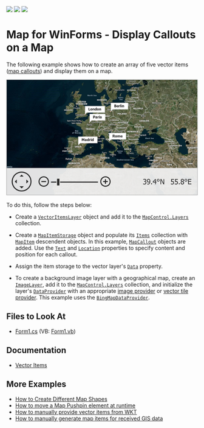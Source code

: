 <!-- default badges list -->
![](https://img.shields.io/endpoint?url=https://codecentral.devexpress.com/api/v1/VersionRange/128576667/16.1.4%2B)
[![](https://img.shields.io/badge/Open_in_DevExpress_Support_Center-FF7200?style=flat-square&logo=DevExpress&logoColor=white)](https://supportcenter.devexpress.com/ticket/details/T114954)
[![](https://img.shields.io/badge/📖_How_to_use_DevExpress_Examples-e9f6fc?style=flat-square)](https://docs.devexpress.com/GeneralInformation/403183)
<!-- default badges end -->

# Map for WinForms - Display Callouts on a Map

The following example shows how to create an array of five vector items ([map callouts](https://docs.devexpress.com/WindowsForms/DevExpress.XtraMap.MapCallout?p=netframework)) and display them on a map.

![](Images/resulting-map.png)

To do this, follow the steps below:

* Create a [`VectorItemsLayer`](https://docs.devexpress.com/WindowsForms/DevExpress.XtraMap.VectorItemsLayer?p=netframework) object and add it to the [`MapControl.Layers`](https://docs.devexpress.com/WindowsForms/DevExpress.XtraMap.MapControl.Layers?p=netframework) collection.

* Create a [`MapItemStorage`](https://docs.devexpress.com/WindowsForms/DevExpress.XtraMap.MapItemStorage?p=netframework) object and populate its [`Items`](https://docs.devexpress.com/WindowsForms/DevExpress.XtraMap.MapItemStorage.Items) collection with [`MapItem`](https://docs.devexpress.com/WindowsForms/DevExpress.XtraMap.MapItem) descendent objects. In this example, [`MapCallout`](https://docs.devexpress.com/WindowsForms/DevExpress.XtraMap.MapCallout) objects are added. Use the [`Text`](https://docs.devexpress.com/WindowsForms/DevExpress.XtraMap.MapPointer.Text) and [`Location`](https://docs.devexpress.com/WindowsForms/DevExpress.XtraMap.MapPointer.Location) properties to specify content and position for each callout.

* Assign the item storage to the vector layer's [`Data`](https://docs.devexpress.com/WindowsForms/DevExpress.XtraMap.VectorItemsLayer.Data?p=netframework) property.

* To create a background image layer with a geographical map, create an [`ImageLayer`](https://docs.devexpress.com/WindowsForms/DevExpress.XtraMap.ImageLayer?p=netframework), add it to the [`MapControl.Layers`](https://docs.devexpress.com/WindowsForms/DevExpress.XtraMap.MapControl.Layers?p=netframework) collection, and initialize the layer's [`DataProvider`](https://docs.devexpress.com/WindowsForms/DevExpress.XtraMap.ImageLayer.DataProvider) with an appropriate [image provider](https://docs.devexpress.com/WindowsForms/115774/controls-and-libraries/map-control/map-image-data/image-tile-providers?p=netframework) or [vector tile provider](https://docs.devexpress.com/WindowsForms/401639/controls-and-libraries/map-control/vector-data/providing-data/vector-tile-providers?p=netframework). This example uses the [`BingMapDataProvider`](https://docs.devexpress.com/WindowsForms/DevExpress.XtraMap.BingMapDataProvider?p=netframework).

## Files to Look At

* [Form1.cs](./CS/Form1.cs) (VB: [Form1.vb](./VB/Form1.vb))

## Documentation

* [Vector Items](https://docs.devexpress.com/WindowsForms/15091/controls-and-libraries/map-control/vector-data/vector-items?p=netframework)

## More Examples

* [How to Create Different Map Shapes](https://github.com/DevExpress-Examples/winforms-map-create-different-map-shapes)
* [How to move a Map Pushpin element at runtime](https://github.com/DevExpress-Examples/how-to-move-a-map-pushpin-element-at-runtime-t190789)
* [How to manually provide vector items from WKT](https://github.com/DevExpress-Examples/how-to-manually-provide-vector-items-from-wkt-t222638)
* [How to manually generate map items for received GIS data](https://github.com/DevExpress-Examples/how-to-manually-generate-map-items-for-received-gis-data-t188443)
